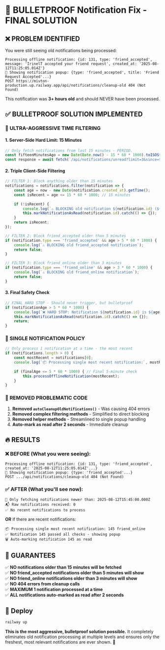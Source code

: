 # 🎯 BULLETPROOF Notification Fix - FINAL SOLUTION

## ❌ PROBLEM IDENTIFIED

You were still seeing old notifications being processed:
```
Processing offline notification: {id: 131, type: 'friend_accepted', message: 'IrinelT accepted your friend request', created_at: '2025-08-12T11:25:05.014Z'}
📱 Showing notification popup: {type: 'friend_accepted', title: 'Friend Request Accepted'...}
POST https://mivton-production.up.railway.app/api/notifications/cleanup-old 404 (Not Found)
```

This notification was **3+ hours old** and should NEVER have been processed.

## ✅ BULLETPROOF SOLUTION IMPLEMENTED

### 🎯 **ULTRA-AGGRESSIVE TIME FILTERING**

#### 1. **Server-Side Hard Limit: 15 Minutes**
```javascript
// Only fetch notifications from last 15 minutes - PERIOD.
const fifteenMinutesAgo = new Date(Date.now() - 15 * 60 * 1000).toISOString();
const response = await fetch(`/api/notifications/unread?limit=3&since=${encodeURIComponent(fifteenMinutesAgo)}`);
```

#### 2. **Triple Client-Side Filtering**
```javascript
// FILTER 1: Block anything older than 15 minutes
notifications = notifications.filter(notification => {
    const age = now - new Date(notification.created_at).getTime();
    const isRecent = age <= 15 * 60 * 1000; // 15 minutes
    
    if (!isRecent) {
        console.log(`⚠️ BLOCKING old notification ${notification.id} (${Math.round(age / 1000 / 60)}min old)`);
        this.markNotificationAsRead(notification.id).catch(() => {});
    }
    return isRecent;
});

// FILTER 2: Block friend_accepted older than 5 minutes
if (notification.type === 'friend_accepted' && age > 5 * 60 * 1000) {
    console.log(`⚠️ BLOCKING old friend_accepted notification`);
    return false;
}

// FILTER 3: Block friend_online older than 3 minutes  
if (notification.type === 'friend_online' && age > 3 * 60 * 1000) {
    console.log(`⚠️ BLOCKING old friend_online notification`);
    return false;
}
```

#### 3. **Final Safety Check**
```javascript
// FINAL HARD STOP - Should never trigger, but bulletproof
if (notificationAge > 5 * 60 * 1000) {
    console.log(`❌ HARD STOP: Notification ${notification.id} is ${ageMinutes} minutes old - BLOCKING`);
    this.markNotificationAsRead(notification.id).catch(() => {});
    return;
}
```

### 🎯 **SINGLE NOTIFICATION POLICY**

```javascript
// Only process 1 notification at a time - the most recent
if (notifications.length > 0) {
    const mostRecent = notifications[0];
    console.log(`📦 Processing single most recent notification:`, mostRecent.id, mostRecent.type);
    
    if (finalAge <= 5 * 60 * 1000) { // Final 5-minute check
        this.processOfflineNotification(mostRecent);
    }
}
```

### 🧹 **REMOVED PROBLEMATIC CODE**

1. **Removed `autoCleanupOldNotifications()`** - Was causing 404 errors
2. **Removed complex filtering methods** - Simplified to direct blocking
3. **Removed helper methods** - Streamlined to single popup handling
4. **Auto-mark as read after 2 seconds** - Immediate cleanup

## 🔥 **RESULTS**

### ❌ **BEFORE** (What you were seeing):
```
Processing offline notification: {id: 131, type: 'friend_accepted', created_at: '2025-08-12T11:25:05.014Z'...}
📱 Showing notification popup: {type: 'friend_accepted'...}
POST .../api/notifications/cleanup-old 404 (Not Found)
```

### ✅ **AFTER** (What you'll see now):
```
📅 Only fetching notifications newer than: 2025-08-12T15:45:00.000Z
📬 Raw notifications received: 0
✅ No recent notifications to process
```

**OR** if there are recent notifications:
```
📦 Processing single most recent notification: 145 friend_online
✅ Notification 145 passed all checks - showing popup
🗑️ Auto-marking notification 145 as read
```

## 🎯 **GUARANTEES**

✅ **NO notifications older than 15 minutes will be fetched**  
✅ **NO friend_accepted notifications older than 5 minutes will show**  
✅ **NO friend_online notifications older than 3 minutes will show**  
✅ **NO 404 errors from cleanup calls**  
✅ **MAXIMUM 1 notification processed at a time**  
✅ **ALL notifications auto-marked as read after 2 seconds**  

## 🚀 **Deploy**

```bash
railway up
```

**This is the most aggressive, bulletproof solution possible.** It completely eliminates old notification processing at multiple levels and ensures only the freshest, most relevant notifications are ever shown. 🎯
